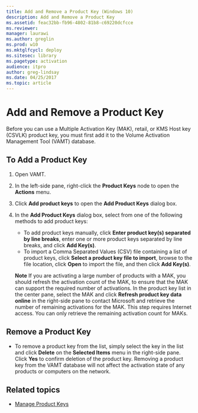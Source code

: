 ```yaml
---
title: Add and Remove a Product Key (Windows 10)
description: Add and Remove a Product Key
ms.assetid: feac32bb-fb96-4802-81b8-c69220dcfcce
ms.reviewer:
manager: laurawi
ms.author: greglin
ms.prod: w10
ms.mktglfcycl: deploy
ms.sitesec: library
ms.pagetype: activation
audience: itpro
author: greg-lindsay
ms.date: 04/25/2017
ms.topic: article
---
```


# Add and Remove a Product Key

Before you can use a Multiple Activation Key (MAK), retail, or KMS Host key (CSVLK) product key, you must first add it to the Volume Activation Management Tool (VAMT) database.

## To Add a Product Key

1.  Open VAMT.
2.  In the left-side pane, right-click the **Product Keys** node to open the **Actions** menu.
3.  Click **Add product keys** to open the **Add Product Keys** dialog box.
4.  In the **Add Product Keys** dialog box, select from one of the following methods to add product keys:
    -   To add product keys manually, click **Enter product key(s) separated by line breaks**, enter one or more product keys separated by line breaks, and click **Add Key(s)**.
    -   To import a Comma Separated Values (CSV) file containing a list of product keys, click **Select a product key file to import**, browse to the file location, click **Open** to import the file, and then click **Add Key(s)**.

    **Note**
    If you are activating a large number of products with a MAK, you should refresh the activation count of the MAK, to ensure that the MAK can support the required number of activations. In the product key list in the center pane, select the MAK and click **Refresh product key data online** in the right-side pane to contact Microsoft and retrieve the number of remaining activations for the MAK. This step requires Internet access. You can only retrieve the remaining activation count for MAKs.

## Remove a Product Key

-   To remove a product key from the list, simply select the key in the list and click **Delete** on the **Selected Items** menu in the right-side pane. Click **Yes** to confirm deletion of the product key. Removing a product key from the VAMT database will not affect the activation state of any products or computers on the network.

## Related topics

- [Manage Product Keys](manage-product-keys-vamt.md)
